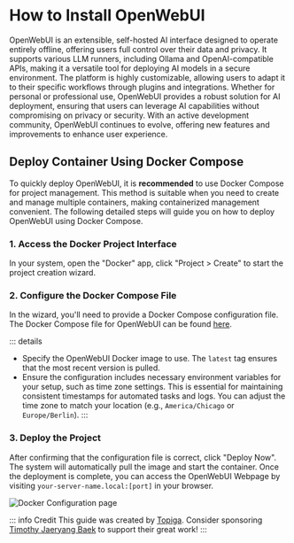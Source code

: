 # How to Install OpenWebUI

OpenWebUI is an extensible, self-hosted AI interface designed to operate entirely offline, offering users full control over their data and privacy. It supports various LLM runners, including Ollama and OpenAI-compatible APIs, making it a versatile tool for deploying AI models in a secure environment. The platform is highly customizable, allowing users to adapt it to their specific workflows through plugins and integrations. Whether for personal or professional use, OpenWebUI provides a robust solution for AI deployment, ensuring that users can leverage AI capabilities without compromising on privacy or security. With an active development community, OpenWebUI continues to evolve, offering new features and improvements to enhance user experience.

## Deploy Container Using Docker Compose

To quickly deploy OpenWebUI, it is **recommended** to use Docker Compose for project management. This method is suitable when you need to create and manage multiple containers, making containerized management convenient. The following detailed steps will guide you on how to deploy OpenWebUI using Docker Compose.

### 1. Access the Docker Project Interface

In your system, open the "Docker" app, click "Project > Create" to start the project creation wizard.

### 2. Configure the Docker Compose File

In the wizard, you'll need to provide a Docker Compose configuration file. The Docker Compose file for OpenWebUI can be found [here](https://github.com/open-webui/open-webui).

::: details
- Specify the OpenWebUI Docker image to use. The `latest` tag ensures that the most recent version is pulled.
- Ensure the configuration includes necessary environment variables for your setup, such as time zone settings. This is essential for maintaining consistent timestamps for automated tasks and logs. You can adjust the time zone to match your location (e.g., `America/Chicago` or `Europe/Berlin`).
:::

### 3. Deploy the Project

After confirming that the configuration file is correct, click "Deploy Now". The system will automatically pull the image and start the container. Once the deployment is complete, you can access the OpenWebUI Webpage by visiting `your-server-name.local:[port]` in your browser.

![Docker Configuration page](./config-docker.png)


::: info Credit
This guide was created by [Topiga](https://github.com/topiga/). Consider sponsoring [Timothy Jaeryang Baek](https://github.com/sponsors/tjbck) to support their great work!
:::
